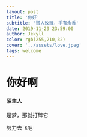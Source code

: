 ```yaml
---
layout: post
title: '你好'
subtitle: '赠人玫瑰，手有余香'
date: 2019-11-29 23:59:00
author: Jekyll
color: rgb(255,210,32)
cover: '../assets/love.jpeg'
tags: welcome
---
```


# 你好啊

#### 陌生人

是梦，那就打碎它

努力去飞吧
